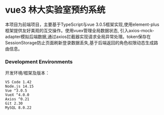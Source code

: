 # vue3  林大实验室预约系统

  本项目为前端项目，主要基于TypeScript与vue 3.0.5框架实现,使用element-plus框架提供友好美观的互交操作。使用vuex管理全局数据状态, 引入axios-mock-adapter模拟后端数据,通过axios拦截器实现请求全局异常处理。token保存在SessionStorage防止页面刷新登录数据丢失,基于后端返回的角色权限动态生成路由信息。

### Development Environments
开发环境/框架及版本：

    VS Code 1.42
    Node.js 14.15
    Vue ^3.0.5
    VueX ^4.0.0
    Axios ^0.21
    Git 2.30
    MySQL 8.0.22


